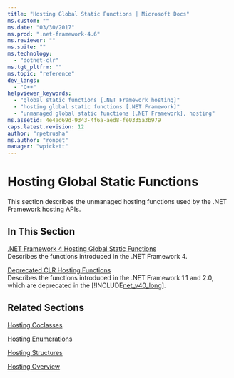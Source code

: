 ```yaml
---
title: "Hosting Global Static Functions | Microsoft Docs"
ms.custom: ""
ms.date: "03/30/2017"
ms.prod: ".net-framework-4.6"
ms.reviewer: ""
ms.suite: ""
ms.technology: 
  - "dotnet-clr"
ms.tgt_pltfrm: ""
ms.topic: "reference"
dev_langs: 
  - "C++"
helpviewer_keywords: 
  - "global static functions [.NET Framework hosting]"
  - "hosting global static functions [.NET Framework]"
  - "unmanaged global static functions [.NET Framework], hosting"
ms.assetid: 4e4ad69d-9343-4f6a-aed8-fe0335a3b979
caps.latest.revision: 12
author: "rpetrusha"
ms.author: "ronpet"
manager: "wpickett"
---
```

# Hosting Global Static Functions
This section describes the unmanaged hosting functions used by the .NET Framework hosting APIs.  
  
## In This Section  
 [.NET Framework 4 Hosting Global Static Functions](../../../../docs/framework/unmanaged-api/hosting/net-framework-4-hosting-global-static-functions.md)  
 Describes the functions introduced in the .NET Framework 4.  
  
 [Deprecated CLR Hosting Functions](../../../../docs/framework/unmanaged-api/hosting/deprecated-clr-hosting-functions.md)  
 Describes the functions introduced in the .NET Framework 1.1 and 2.0, which are deprecated in the [!INCLUDE[net_v40_long](../../../../includes/net-v40-long-md.md)].  
  
## Related Sections  
 [Hosting Coclasses](../../../../docs/framework/unmanaged-api/hosting/hosting-coclasses.md)  
  
 [Hosting Enumerations](../../../../docs/framework/unmanaged-api/hosting/hosting-enumerations.md)  
  
 [Hosting Structures](../../../../docs/framework/unmanaged-api/hosting/hosting-structures.md)  
  
 [Hosting Overview](http://msdn.microsoft.com/en-us/ea527626-99e3-4995-81c4-c8f3e60eb6d5)